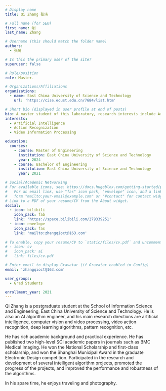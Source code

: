 ```yaml
---
# Display name
title: Qi Zhang 张琦

# Full name (for SEO)
first_name: Qi 
last_name: Zhang 

# Username (this should match the folder name)
authors:
  - 张琦

# Is this the primary user of the site?
superuser: false

# Role/position
role: Master.

# Organizations/Affiliations
organizations:
  - name: East China University of Science and Technology
    url: 'https://cise.ecust.edu.cn/7684/list.htm'

# Short bio (displayed in user profile at end of posts)
bio: A master student of this laboratory, research interests include Artificial Intelligence, Action Recognization and Video Information Processing.
interests:
  - Artificial Intelligence
  - Action Recognization
  - Video Information Processing

education:
  courses:
    - course: Master of Engineering
      institution: East China University of Science and Technology
      year: 2024
    - course: Bachelor of Engineering
      institution: East China University of Science and Technology
      year: 2021

# Social/Academic Networking
# For available icons, see: https://docs.hugoblox.com/getting-started/page-builder/#icons
#   For an email link, use "fas" icon pack, "envelope" icon, and a link in the
#   form "mailto:your-email@example.com" or "#contact" for contact widget.
# Link to a PDF of your resume/CV from the About widget.
social:
  - icon: bilibili
    icon_pack: fab
    link: 'https://space.bilibili.com/279339251'
  - icon: envelope
    icon_pack: fas
    link: 'mailto:zhangqioct@163.com'
    
# To enable, copy your resume/CV to `static/files/cv.pdf` and uncomment the lines below.
# - icon: cv
#   icon_pack: ai
#   link: files/cv.pdf

# Enter email to display Gravatar (if Gravatar enabled in Config)
email: 'zhangqioct@163.com'

user_groups:
  - Grad Students

enrollment_year: 2021
---
```


Qi Zhang is a postgraduate student at the School of Information Science and Engineering, East China University of Science and Technology. He is also an AI algorithm engineer, and his main research directions are artificial intelligence, computer vision and video processing, video action recognition, deep learning algorithms, pattern recognition, etc. 

He has rich academic background and practical experience. He has published two high-level SCI academic papers in journals such as BMC Medical Imaging. He won the National Scholarship and first-class scholarship, and won the Shanghai Municipal Award in the graduate Electronic Design competition. Participated in the research and development of several intelligent algorithm projects, promoted the progress of the projects, and improved the performance and robustness of the algorithms. 

In his spare time, he enjoys traveling and photography.
